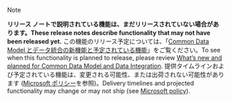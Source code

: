  > [!NOTE]
 >  <span data-ttu-id="f2b56-101">**リリース ノートで説明されている機能は、まだリリースされていない場合があります。**</span><span class="sxs-lookup"><span data-stu-id="f2b56-101">**These release notes describe functionality that may not have been released yet.**</span></span>
<span data-ttu-id="f2b56-102">この機能のリリース予定については、「[Common Data Model とデータ統合の新機能と予定されている機能](/business-applications-release-notes/April19/cdm-data-integration/planned-features)」をご覧ください。</span><span class="sxs-lookup"><span data-stu-id="f2b56-102">To see when this functionality is planned to release, please review [What’s new and planned for Common Data Model and Data Integration](/business-applications-release-notes/April19/cdm-data-integration/planned-features).</span></span> <span data-ttu-id="f2b56-103">提供タイムラインおよび予定されている機能は、変更される可能性、または出荷されない可能性があります ([Microsoft ポリシー](https://go.microsoft.com/fwlink/p/?linkid=2007332)を参照)。</span><span class="sxs-lookup"><span data-stu-id="f2b56-103">Delivery timelines and projected functionality may change or may not ship (see [Microsoft policy](https://go.microsoft.com/fwlink/p/?linkid=2007332)).</span></span> 
